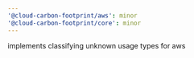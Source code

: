 ```yaml
---
'@cloud-carbon-footprint/aws': minor
'@cloud-carbon-footprint/core': minor
---
```


implements classifying unknown usage types for aws
